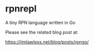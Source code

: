 # rpnrepl
A tiny RPN language written in Go

Please see the related blog post at:

https://jimlawless.net/blog/posts/rpngo/


